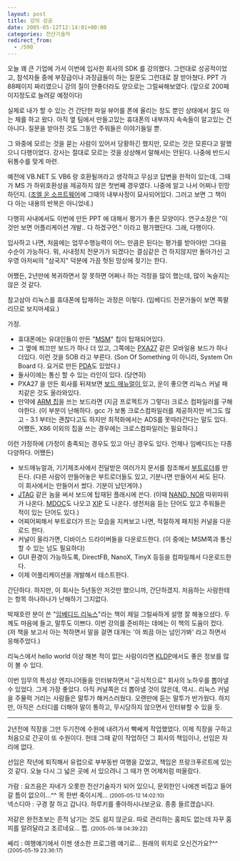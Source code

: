 ```yaml
---
layout: post
title: 강의 성공
date: 2005-05-12T12:14:01+00:00
categories: 전산기술자
redirect_from:
  - /590
---
```


오늘 꽤 큰 기업에 가서 이번에 입사한 회사의 SDK 를 강의했다. 그런대로 성공적이었고, 참석자들 중에 부장급이나 과장급들이 하는 질문도 그런대로 잘 받아쳤다. PPT 가 88페이지 짜리였으니 강의 질이 안좋더라도 양으로는 그럴싸해보였다. (앞으로 200페이지정도로 늘려갈 예정이다)

실제로 내가 할 수 있는 건 간단한 파일 뷰어를 폰에 올리는 정도 뿐인 상태에서 잘도 아는 체를 하고 왔다. 아직 옆 팀에서 만들고있는 휴대폰의 내부까지 속속들이 알고있는 건 아니다. 질문을 받아친 것도 그동안 주워들은 이야기들일 뿐.

그 와중에 모르는 것을 묻는 사람이 있어서 당황하긴 했지만, 모르는 것은 모른다고 말했으니 다행이었다. 강사는 절대로 모르는 것을 상상해서 말해서는 안된다. 나중에 반드시 뒤통수를 맞게 마련.

예전에 VB.NET 도 VB6 랑 호환될꺼라고 생각하고 무심코 답변을 한적이 있는데, 그때가 MS 가 하위호환성을 제공하지 않은 첫번째 경우였다. 나중에 알고 나서 어찌나 민망하던지. (<a href="http://jinto.pe.kr/589">조엘 온 소프트웨어</a>에 그때의 내부사정이 묘사되어있다. 그러고 보면 그 책이 다 아는 내용의 반복은 아니었네.)

다행히 사내에서도 이번에 만든 PPT 에 대해서 평가가 좋은 모양이다. 연구소장은 "이것만 보면 어플리케이션 개발.. 다 하겠구먼." 이라고 평가했단다. 그래, 다행이다.

입사하고 나면, 처음에는 업무수행능력이 어느 만큼은 된다는 평가를 받아야만 그다음 수순이 가능하다. 뭐, 사내정치 전문가가 되겠다는 결심같은 건 하지않지만 돌아가신 고우영 아저씨의 "삼국지" 덕분에 가끔 헛된 망상에 젖기는 한다.

어쨌든, 2년만에 복귀하면서 잘 못하면 어쩌나 하는 걱정을 많이 했는데, 많이 녹슬지는 않은 것 같다.

참고삼아 리눅스를 휴대폰에 탑재하는 과정은 이렇다. (임베디드 전문가들이 보면 쪽팔리므로 보지마세요.)

가정.

<ul>

<li>휴대폰에는 유대인들이 만든 "<a href="http://qna.cetizen.com/?MODE=bbs&amp;id=faq&amp;cp=cetizen&amp;no=40" target="bb">MSM</a>" 칩이 탑재되어있다.</li>

<li>그 옆에 쬐끄만 보드가 하나 더 있고, 그쪽에는 <a href="http://www.intel.com/design/embeddedpca/applicationsprocessors/302302.htm" target="bb">PXA27</a> 같은 모바일용 보드가 하나 더있다. 이런 것을 SOB 라고 부른다. (Son Of Something 이 아니라, System On Board 다. 요거로 만든 <a href="http://bliki.poopu.com/space/Embedded+Linux/%EC%9E%90%EC%9A%B0%EB%A3%A8%EC%8A%A4" target="bb">PDA</a>도 있었다.)</li>

<li>둘사이에는 통신 할 수 있는 라인이 있다. (당연히)</li>

<li>PXA27 을 만든 회사를 뒤져보면 <a href="http://www.intel.com/design/embeddedpca/applicationsprocessors/302302.htm" target="bb">보드 매뉴얼이 </a>있고, 운이 좋으면 리눅스 커널 패치같은 것도 올라와있다.</li>

<li>만약에 <a href="http://www.arm.com/" target="bb">ARM 칩</a>을 쓰는 보드라면 (지금 프로젝트가 그렇다) 크로스 컴파일러를 구해야한다. (이 부분이 난해하다. gcc 가 보통 크로스컴파일러를 제공하지만 버그도 많고 - 3.1 부터는 괜찮다고도 하지만 최적화에서는 ADS를 못따라간다는 말도 있다. 어쨌든, X86 이외의 칩을 쓰는 경우에는 크로스컴파일러는 필요하다.)</li>

</ul>

이런 가정하에 (가정이 충족되는 경우도 있고 아닌 경우도 있다. 언제나 임베디드는 다종 다양하다. 어쨌든)

<ul>

<li>보드매뉴얼과, 기기제조사에서 전달받은 여러가지 문서를 참조해서 <a href="http://www.asmlove.co.kr/study/gio/bootloader.html" target="bb">부트로더</a>를 만든다. (다른 사람이 만들어놓은 부트로더들도 있고, 기분나면 만들어서 써도 된다. 이 회사에서는 만들어서 썼다. 기분이 났던게야.)</li>

<li><a href="http://www.zdnet.co.kr/techupdate/lecture/os/0,39024998,10066980-2,00.htm" target="bb">JTAG</a> 같은 놈을 써서 보드에 탑재된 플래시에 쓴다. (이때 <a href="http://www.nandflash.co.kr/board/boardview.asp?table_name=study&amp;board_idx=7&amp;maincall=Y" target="bb">NAND, NOR</a> 따위따위가 나온다. <a href="http://www.m-sys.com/" target="bb">MDOC</a>도 나오고 <a href="http://wiki.kldp.org/wiki.php/XIPOverview" target="bb">XIP</a> 도 나온다. 생전처음 듣는 단어도 있고 주워들은 적이 있는 단어도 있다.)</li>

<li>어찌어찌해서 부트로더가 뜨는 모습을 지켜보고 나면, 적절하게 패치된 커널을 다운로드 한다.</li>

<li>커널이 올라가면, 디바이스 드라이버들을 다운로드한다. (이 중에는 MSM쪽과 통신 할 수 있는 넘도 필요하다)</li>

<li>GUI 환경이 가능하도록, DirectFB, NanoX, TinyX 등등을 컴파일해서 다운로드한다.</li>

<li>이제 어플리케이션을 개발해서 테스트한다.</li>

</ul>

간단하다. 하지만, 이 회사는 5년동안 저것만 했으니까, 간단하겠지. 처음하는 사람한테는 항목 하나하나가 난해하기 그지없다.

박재호란 분이 쓴 "<a href="http://www.hanbitbook.co.kr/look.php?isbn=89-7914-208-0" target="bb">임베디드 리눅스</a>"라는 책이 제일 그럴싸하게 설명 잘 해놓으셨다. 두께도 마음에 들고, 말투도 이쁘다. 이번 강의를 준비하는 데에는 이 책의 도움이 컸다. (저 책을 보고서 아는 척하면서 말을 걸면 대개는 '아 쬐끔 아는 넘인가봐' 라고 하면서 응해주었다.)

리눅스에서 hello world 이상 해본 적이 없는 사람이라면 <a href="http://kldp.org/" target="bb">KLDP</a>에서도 좋은 정보를 많이 볼 수 있다.

이번 임무의 특성상 엔지니어들을 인터뷰하면서 "공식적으로" 회사의 노하우를 뽑아낼 수 있었다. 그게 가장 좋았다. 아직 커널쪽은 더 뽑아낼 것이 많은데, 역시.. 리눅스 커널을 주물럭 거리는 사람들은 말투가 해커스러웠다. 오랜만에 듣는 말투가 반가웠다. 하지만, 아직은 스터디를 더해야 말이 통하고, 무시당하지 않으면서 인터뷰할 수 있을 듯.

<hr />

2년전에 직장을 그만 두기전에 수원에 내려가서 빡쎄게 작업했었다. 이제 직장을 구하고 처음으로 간곳이 또 수원이다. 헌데 그때 같이 작업하던 그 회사의 책임이나, 선임은 자리에 없다.

선임은 작년에 퇴직해서 유럽으로 부부동반 여행을 갔었고, 책임은 프랑크푸르트에 있는 것 같다. 오늘 다시 그 넓은 곳에 서 있으려니 그 때가 먼 어제처럼 떠올랐다.
<div id=comments>
<div class=comment>
<!--- cmt:1007 --->
<!--- mail: --->
<!--- parent:0 --->
가람 : 
요즈음은 자네가 오롯한 전산기술자가 되어 있으니, 문외한인 나에겐 비집고 들어갈 틈이 없으이...^^
목 한번 축이시게...
 <small>(2005-05-12 14:02:10)</small>
</div>
<div class=comment>
<!--- cmt:1008 --->
<!--- mail: --->
<!--- parent:0 --->
넥스디아 : 
구경 잘 하고 갑니다.
하루키를 좋아하시나보군요.
종종 들르겠습니다.

저같은 완전초보는 흔적 남기는 것도 쉽지 않군요.
따로 관리하는 홈피도 없는데 자꾸 홈피를 알려달라고 조르네요... 쩝.
 <small>(2005-05-18 04:39:22)</small>
</div>
<div class=comment>
<!--- cmt:1009 --->
<!--- mail: --->
<!--- parent:0 --->
쎄리 : 
여행얘기에서 이젠 생소한 프로그램 얘기로...
원래의 위치로 오신건가요?^^
 <small>(2005-05-19 23:36:17)</small>
</div>
</div>
